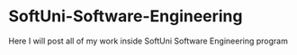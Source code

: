# SoftUni-Software-Engineering
Here I will post all of my work inside SoftUni Software Engineering program 
